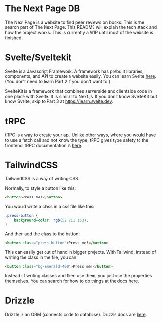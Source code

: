 # The Next Page DB

The Next Page is a website to find peer reviews on books. This is the search part of The Next Page. This README will explain the tech stack and how the project works. This is currently a WIP until most of the website is finished.

# Svelte/Sveltekit

Svelte is a Javascript Framework. A framework has prebuilt libraries, components, and API to create a website easily. You can learn Svelte [here](https://learn.svelte.dev). (You don't need to learn Part 2 if you don't want to.)

SvelteKit is a framework that combines serverside and clientside code in one place with Svelte. It is similar to Next.js. If you don't know SvelteKit but know Svelte, skip to Part 3 at https://learn.svelte.dev.

# tRPC

tRPC is a way to create your api. Unlike other ways, where you would have to use a fetch call and not know the type, tRPC gives type safety to the frontend. tRPC documentation is [here](https://trpc.io/docs/quickstart).

# TailwindCSS

TailwindCSS is a way of writing CSS.

Normally, to style a button like this:

```html
<button>Press me!</button>
```

You would write a class in a css file like this:

```css
.press-button {
	background-color: rgb(52 211 153);
}
```

And then add the class to the button:

```html
<button class="press-button">Press me!</button>
```

This can easily get out of hand in bigger projects. With Tailwind, instead of writing the class in the file, you can:

```html
<button class="bg-emerald-400">Press me!</button>
```

Instead of writing classes and then use them, you just use the properties themselves. You can search for how to do things at the docs [here](https://tailwindcss.com/docs).

# Drizzle

Drizzle is an ORM (connects code to database). Drizzle docs are [here](https://orm.drizzle.team/).
